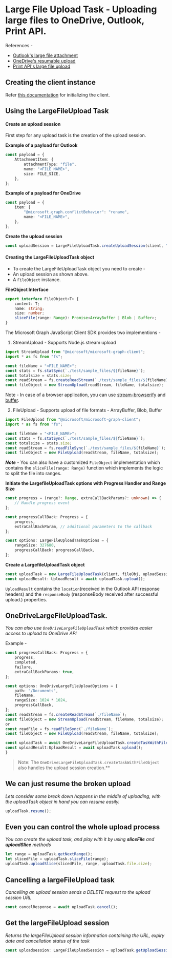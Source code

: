 # Large File Upload Task - Uploading large files to OneDrive, Outlook, Print API.

References -

-   [Outlook's large file attachment](https://docs.microsoft.com/en-us/graph/outlook-large-attachments)
-   [OneDrive's resumable upload](https://docs.microsoft.com/en-us/graph/api/driveitem-createuploadsession?view=graph-rest-1.0&preserve-view=true)
-   [Print API's large file upload](https://docs.microsoft.com/en-us/graph/upload-data-to-upload-session)

## Creating the client instance

Refer [this documentation](../CreatingClientInstance.md) for initializing the client.

## Using the LargeFileUpload Task

#### Create an upload session

First step for any upload task is the creation of the upload session.

**Example of a payload for Outlook**

```typescript
const payload = {
	AttachmentItem: {
		attachmentType: "file",
		name: "<FILE_NAME>",
		size: FILE_SIZE,
	},
};
```

**Example of a payload for OneDrive**

```typescript
const payload = {
	item: {
		"@microsoft.graph.conflictBehavior": "rename",
		name: "<FILE_NAME>",
	},
};
```

**Create the upload session**

```typescript
const uploadSession = LargeFileUploadTask.createUploadSession(client, "REQUEST_URL", payload);
```

#### Creating the LargeFileUploadTask object

-   To create the LargeFileUploadTask object you need to create -
-   An upload session as shown above.
-   A `FileObject` instance.

**FileObject Interface**

```typescript
export interface FileObject<T> {
	content: T;
	name: string;
	size: number;
	sliceFile(range: Range): Promise<ArrayBuffer | Blob | Buffer>;
}
```

The Microsoft Graph JavaScript Client SDK provides two implementions -

1. StreamUpload - Supports Node.js stream upload

```typescript
import StreamUpload from "@microsoft/microsoft-graph-client";
import * as fs from "fs";

const fileName = "<FILE_NAME>";
const stats = fs.statSync(`./test/sample_files/${fileName}`);
const totalsize = stats.size;
const readStream = fs.createReadStream(`./test/sample_files/${fileName}`);
const fileObject = new StreamUpload(readStream, fileName, totalsize);
```

Note - In case of a browser application, you can use [stream-browserify](https://www.npmjs.com/package/stream-browserify) and [buffer](https://www.npmjs.com/package/buffer).

2. FileUpload - Supports upload of file formats - ArrayBuffer, Blob, Buffer

```typescript
import FileUpload from "@microsoft/microsoft-graph-client";
import * as fs from "fs";

const fileName = "<FILE_NAME>";
const stats = fs.statSync(`./test/sample_files/${fileName}`);
const totalsize = stats.size;
const readStream = fs.readFileSync(`./test/sample_files/${fileName}`);
const fileObject = new FileUpload(readStream, fileName, totalsize);
```

**_Note_** - You can also have a customized `FileObject` implementation which contains the `sliceFile(range: Range)` function which implements the logic to split the file into ranges.

**Initiate the LargefileUploadTask options with Progress Handler and Range Size**

```typescript
const progress = (range?: Range, extraCallBackParams?: unknown) => {
	// Handle progress event
};

const progressCallBack: Progress = {
	progress,
	extraCallBackParam, // additional parameters to the callback
};

const options: LargeFileUploadTaskOptions = {
	rangeSize: 327680,
	progressCallBack: progressCallBack,
};
```

**Create a LargefileUploadTask object**

```typescript
const uploadTask = new LargeFileUploadTask(client, fileObj, uploadSession, optionsWithProgress);
const uploadResult: UploadResult = await uploadTask.upload();
```

`UploadResult` contains the `location`(received in the Outlook API response headers) and the `responseBody` (responseBody received after successful upload.) properties.

## OneDriveLargeFileUploadTask.

_You can also use `OneDriveLargeFileUploadTask` which provides easier access to upload to OneDrive API_

Example -

```typescript
const progressCallBack: Progress = {
	progress,
	completed,
	failure,
	extraCallBackParams: true,
};

const options: OneDriveLargeFileUploadOptions = {
	path: "/Documents",
	fileName,
	rangeSize: 1024 * 1024,
	progressCallBack,
};
const readStream = fs.createReadStream(`./fileName`);
const fileObject = new StreamUpload(readStream, fileName, totalsize);
or
const readFile = fs.readFileSync(`./fileName`);
const fileObject = new FileUpload(readStream, fileName, totalsize);

const uploadTask = await OneDriveLargeFileUploadTask.createTaskWithFileObject(client, fileObject, options);
const uploadResult:UploadResult = await uploadTask.upload();
}
```

> Note: The `OneDriveLargeFileUploadTask.createTaskWithFileObject` also handles the upload session creation.**

## We can just resume the broken upload

_Lets consider some break down happens in the middle of uploading, with the uploadTask object in hand you can resume easily._

```typescript
uploadTask.resume();
```

## Even you can control the whole upload process

_You can create the upload task, and play with it by using **sliceFile** and **uploadSlice** methods_

```typescript
let range = uploadTask.getNextRange();
let slicedFile = uploadTask.sliceFile(range);
uploadTask.uploadSlice(slicedFile, range, uploadTask.file.size);
```

## Cancelling a largeFileUpload task

_Cancelling an upload session sends a DELETE request to the upload session URL_

```typescript
const cancelResponse = await uploadTask.cancel();
```

## Get the largeFileUpload session

_Returns the largeFileUpload session information containing the URL, expiry date and cancellation status of the task_

```typescript
const uploadsession: LargeFileUploadSession = uploadTask.getUploadSession();
```
